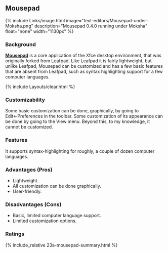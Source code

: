 ## Mousepad
{% include Links/image.html image="text-editors/Mousepad-under-Moksha.png" description="Mousepad 0.4.0 running under Moksha" float="none" width="1130px" %}

### Background
[**Mousepad**](http://git.xfce.org/apps/mousepad/) is a core application of the Xfce desktop environment, that was originally forked from Leafpad. Like Leafpad it is fairly lightweight, but unlike Leafpad, Mousepad can be customized and has a few basic features that are absent from Leafpad, such as syntax highlighting support for a few computer languages.

{% include Layouts/clear.html %}<br/>
### Customizability
Some basic customization can be done, graphically, by going to Edit←Preferences in the toolbar. Some customization of its appearance can be done by going to the View menu. Beyond this, to my knowledge, it cannot be customized.

### Features
It supports syntax-highlighting for roughly, a couple of dozen computer languages.

### Advantages (Pros)
* Lightweight.
* All customization can be done graphically.
* User-friendly.

### Disadvantages (Cons)
* Basic, limited computer language support.
* Limited customization options.

### Ratings
{% include_relative 23a-mousepad-summary.html %}
